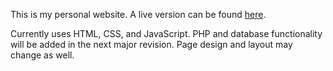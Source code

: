 This is my personal website. A live version can be found [here](http://jcz95.dynu.com/~jim/WmGXQ5YvdzSYCG8l/).

Currently uses HTML, CSS, and JavaScript. PHP and database functionality will be added in the next major revision. Page design and layout may change as well.

